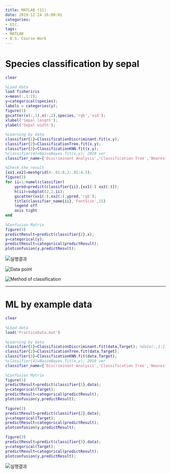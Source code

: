 ```yaml
---
title: MATLAB (11)
date: 2019-12-24 16:09:01
categories:
- Etc.
tags:
- MATLAB
- B.S. Course Work
---
```

# Species classification by sepal

~~~Matlab
clear
 
%Load data
load fisheriris
x=meas(:,1:2);
y=categorical(species);
labels = categories(y);
figure(1)
gscatter(x(:,1),x(:,2),species,'rgb','osd');
xlabel('Sepal length');
ylabel('Sepal width');
 
%Learning by data
classifier{1}=ClassificationDiscriminant.fit(x,y);
classifier{2}=ClassificationTree.fit(x,y);
classifier{3}=ClassificationKNN.fit(x,y);
%classifier{4}=NaiveBayes.fit(x,y); 2019 ver
classifier_name={'Discriminant Analysis','Classification Tree','Nearest Neighbor'}; %'Naive Bayes'
 
%Check the result
[xx1,xx2]=meshgrid(4:.01:8,2:.01:4.5);
figure(2)
for ii=1:numel(classifier)
    ypred=predict(classifier{ii},[xx1(:) xx2(:)]);
    h(ii)=subplot(2,2,ii);
    gscatter(xx1(:),xx2(:),ypred,'rgb');
    title(classifier_name{ii},'FontSize',15)
    legend off
    axis tight
end
 
%Confusion Matrix
figure(3)
predictResult=predict(classifier{2},x);
y=categorical(y);
predictResult=categorical(predictResult);
plotconfusion(y,predictResult);
~~~
<!-- more -->

![실행결과](https://user-images.githubusercontent.com/42334717/71402682-ddf16980-2670-11ea-974c-1966f6959e6a.png)

![Data point](https://user-images.githubusercontent.com/42334717/71402920-80a9e800-2671-11ea-8bf2-df4e8df4c00c.png)

![Method of classification](https://user-images.githubusercontent.com/42334717/71402926-83a4d880-2671-11ea-8a2f-117587bc4fc4.png)
***
# ML by example data

~~~Matlab
clear
 
%Load data
load('PracticeData.mat')
 
%Learning by data
classifier{1}=ClassificationDiscriminant.fit(data,Target); %data(:,1:2)로 어떤 데이터 쓸지 결정 가능
classifier{2}=ClassificationTree.fit(data,Target);
classifier{3}=ClassificationKNN.fit(data,Target);
%classifier{4}=NaiveBayes.fit(x,y); 2019 ver
classifier_name={'Discriminant Analysis','Classification Tree','Nearest Neighbor'}; %'Naive Bayes'
 
%Confusion Matrix
figure(1)
predictResult=predict(classifier{1},data);
y=categorical(Target);
predictResult=categorical(predictResult);
plotconfusion(y,predictResult);
 
figure(2)
predictResult=predict(classifier{2},data);
y=categorical(Target);
predictResult=categorical(predictResult);
plotconfusion(y,predictResult);
 
figure(3)
predictResult=predict(classifier{3},data);
y=categorical(Target);
predictResult=categorical(predictResult);
plotconfusion(y,predictResult);
~~~

![실행결과](https://user-images.githubusercontent.com/42334717/71402866-58ba8480-2671-11ea-9fb1-c53c8c9df8e0.png)
